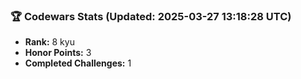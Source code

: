 ### 🏆 Codewars Stats (Updated: 2025-03-27 13:18:28 UTC)

- **Rank:** 8 kyu
- **Honor Points:** 3
- **Completed Challenges:** 1

